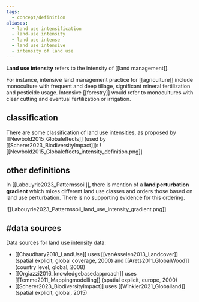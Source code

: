 ```yaml
---
tags:
  - concept/definition
aliases:
  - land use intensification
  - land-use intensity
  - land use intense
  - land use intensive
  - intensity of land use
---
```

**Land use intensity** refers to the intensity of [[land management]].

For instance, intensive land management practice for [[agriculture]] include monoculture with frequent and deep tillage, significant mineral fertilization and pesticide usage. Intensive [[forestry]] would refer to monocultures with clear cutting and eventual fertilization or irrigation.
## classification
There are some classification of land use intensities, as proposed by [[Newbold2015_Globaleffects]] (used by [[Scherer2023_BiodiversityImpact]]):
![[Newbold2015_Globaleffects_intensity_definition.png]]

## other definitions
In [[Labouyrie2023_Patternssoil]], there is mention of a **land perturbation gradient** which mixes different land use classes and orders those based on land use perturbation.
There is no supporting evidence for this ordering.

![[Labouyrie2023_Patternssoil_land_use_intensity_gradient.png]]
## #data sources
Data sources for land use intensity data:
- [[Chaudhary2018_LandUse]] uses [[vanAsselen2013_Landcover]] (spatial explicit, global coverage, 2000) and [[Arets2011_GlobalWood]] (country level, global, 2008)
- [[Orgiazzi2016_knowledgebasedapproach]] uses [[Temme2011_Mappingmodelling]] (spatial explicit, europe, 2000)
- [[Scherer2023_BiodiversityImpact]] uses [[Winkler2021_Globalland]] (spatial explicit, global, 2015)
